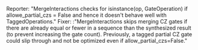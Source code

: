 Reporter: "MergeInteractions checks for isinstance(op, GateOperation) if allowe_partial_czs = False and hence it doesn't behave well with TaggedOperations." Fixer: :"MergeInteractions skips merging CZ gates if there are already equal or fewer in a sequence than the synthesized result (to prevent increasing the gate count). Previously, a tagged partial CZ gate could slip through and not be optimized even if allow_partial_czs=False."